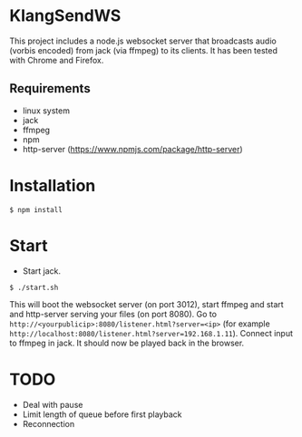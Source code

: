 # KlangSendWS

This project includes a node.js websocket server that broadcasts audio
(vorbis encoded) from jack (via ffmpeg) to its clients. It has been
tested with Chrome and Firefox.

## Requirements

- linux system
- jack
- ffmpeg
- npm
- http-server (https://www.npmjs.com/package/http-server)


# Installation

``` shell
$ npm install
```

# Start

- Start jack.


``` shell
$ ./start.sh
```

This will boot the websocket server (on port 3012), start ffmpeg and
start and http-server serving your files (on port 8080). Go to
`http://<yourpublicip>:8080/listener.html?server=<ip>` (for example
`http://localhost:8080/listener.html?server=192.168.1.11`). Connect
input to ffmpeg in jack. It should now be played back in the browser.


# TODO

- Deal with pause
- Limit length of queue before first playback
- Reconnection
